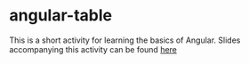 # angular-table
This is a short activity for learning the basics of Angular.  Slides accompanying this activity can be found [here](http://faculty.washington.edu/mikefree/info343/lectures/angular-1/#/)
